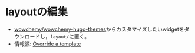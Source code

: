 # layoutの編集

- [wowchemy/wowchemy-hugo-themes](https://github.com/wowchemy/wowchemy-hugo-themes/tree/main/modules/wowchemy)からカスタマイズしたいwidgetをダウンロードし，`layout/`に置く。
- 情報源: [Override a template](https://wowchemy.com/docs/hugo-tutorials/extending-wowchemy/#override-a-template)